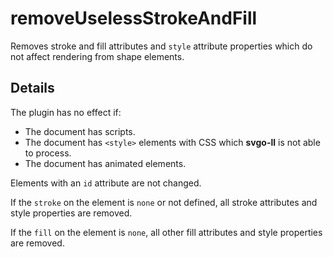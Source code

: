 # removeUselessStrokeAndFill

Removes stroke and fill attributes and `style` attribute properties which do not affect rendering from shape elements.

## Details

The plugin has no effect if:

- The document has scripts.
- The document has `<style>` elements with CSS which **svgo-ll** is not able to process.
- The document has animated elements.

Elements with an `id` attribute are not changed.

If the `stroke` on the element is `none` or not defined, all stroke attributes and style properties are removed.

If the `fill` on the element is `none`, all other fill attributes and style properties are removed.
